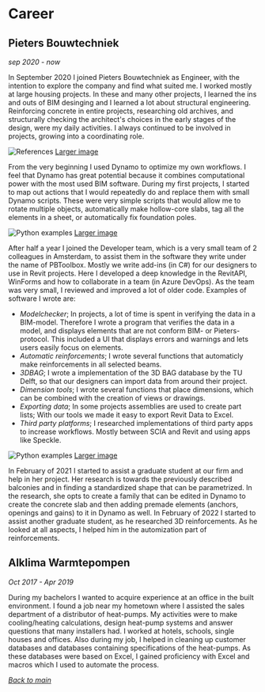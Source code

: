 # Career

## Pieters Bouwtechniek
_sep 2020 - now_

In September 2020 I joined Pieters Bouwtechniek as Engineer, with the intention to explore the company and find what suited me. I worked mostly at large housing projects. In these and many other projects, I learned the ins and outs of BIM desinging and I learned a lot about structural engineering. Reinforcing concrete in entire projects, researching old archives, and structurally checking the architect's choices in the early stages of the design, were my daily activities. I always continued to be involved in projects, growing into a coordinating role.

![References](https://github.com/RickvanDijk1/PortFolio/blob/gh-pages/assets/img/Examples.png?raw=true "Project examples")
[Larger image](https://github.com/RickvanDijk1/PortFolio/blob/gh-pages/assets/img/Examples.png)

From the very beginning I used Dynamo to optimize my own workflows. I feel that Dynamo has great potential because it combines computational power with the most used BIM software. During my first projects, I started to map out actions that I would repeatedly do and replace them with small Dynamo scripts. These were very simple scripts that would allow me to rotate multiple objects, automatically make hollow-core slabs, tag all the elements in a sheet, or automatically fix foundation poles. 

![Python examples](https://github.com/RickvanDijk1/PortFolio/blob/gh-pages/assets/img/Portfolio_Python.gif?raw=true "Python examples")
[Larger image](https://github.com/RickvanDijk1/PortFolio/blob/gh-pages/assets/img/Portfolio_Python.gif)

After half a year I joined the Developer team, which is a very small team of 2 colleagues in Amsterdam, to assist them in the software they write under the name of PBToolbox. Mostly we write add-ins (in C#) for our designers to use in Revit projects. Here I developed a deep knowledge in the RevitAPI, WinForms and how to collaborate in a team (in Azure DevOps). As the team was very small, I reviewed and improved a lot of older code. Examples of software I wrote are:

- *Modelchecker*; In projects, a lot of time is spent in verifying the data in a BIM-model. Therefore I wrote a program that verifies the data in a model, and displays elements that are not conform BIM- or Pieters-protocol. This included a UI that displays errors and warnings and lets users easily focus on elements.
- *Automatic reinforcements*; I wrote several functions that automaticly make reinforcements in all selected beams. 
- *3DBAG*; I wrote a implementation of the 3D BAG database by the TU Delft, so that our designers can import data from around their project.
- *Dimension tools*; I wrote several functions that place dimensions, which can be combined with the creation of views or drawings.
- *Exporting data*; In some projects assemblies are used to create part lists; With our tools we made it easy to export Revit Data to Excel.
- *Third party platforms*; I researched implementations of third party apps to increase workflows. Mostly between SCIA and Revit and using apps like Speckle.

![Python examples](https://github.com/RickvanDijk1/PortFolio/blob/gh-pages/assets/img/Portfolio_Python.gif?raw=true "Python examples")
[Larger image](https://github.com/RickvanDijk1/PortFolio/blob/gh-pages/assets/img/Portfolio_Python.gif)

In February of 2021 I started to assist a graduate student at our firm and help in her project. Her research is towards the previously described balconies and in finding a standardized shape that can be parametrized. In the research, she opts to create a family that can be edited in Dynamo to create the concrete slab and then adding premade elements (anchors, openings and gains) to it in Dynamo as well. In February of 2022 I started to assist another graduate student, as he researched 3D reinforcements. As he looked at all aspects, I helped him in the automization part of reinforcements.

## Alklima Warmtepompen
_Oct 2017 - Apr 2019_

During my bachelors I wanted to acquire experience at an office in the built environment. I found a job near my hometown where I assisted the sales department of a distributor of heat-pumps. My activities were to make cooling/heating calculations, design heat-pump systems and answer questions that many installers had. I worked at hotels, schools, single houses and offices. Also during my job, I helped in cleaning up customer databases and databases containing specifications of the heat-pumps. As these databases were based on Excel, I gained proficiency with Excel and macros which I used to automate the process. 

[*Back to main*](https://github.com/RickvanDijk1/PortFolio)
